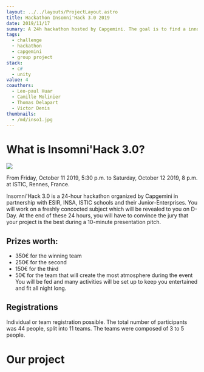 ```yaml
---
layout: ../../layouts/ProjectLayout.astro
title: Hackathon Insomni'Hack 3.0 2019
date: 2019/11/17
sumary: A 24h hackathon hosted by Capgemini. The goal is to find a innovative solution to a problem.
tags: 
  - challenge
  - hackathon
  - capgemini
  - group project
stack: 
  - c#
  - unity
value: 4
coauthors:
  - Leo-paul Huar 
  - Camille Molinier
  - Thomas Delapart
  - Victor Denis
thumbnails: 
  - /md/inso1.jpg
---
```


# What is Insomni'Hack 3.0?

![](/md/inso1.jpg)

From Friday, October 11 2019, 5:30 p.m. to Saturday, October 12 2019, 8 p.m. at ISTIC, Rennes, France.

Insomni'Hack 3.0 is a 24-hour hackathon organized by Capgemini in partnership with ESIR, INSA, ISTIC schools and their Junior-Enterprises. You will work on a freshly concocted subject which will be revealed to you on D-Day. At the end of these 24 hours, you will have to convince the jury that your project is the best during a 10-minute presentation pitch.

## Prizes worth:
- 350€ for the winning team
- 250€ for the second
- 150€ for the third
- 50€ for the team that will create the most atmosphere during the event
You will be fed and many activities will be set up to keep you entertained and fit all night long.

## Registrations

Individual or team registration possible. The total number of participants was 44 people, split into 11 teams. The teams were composed of 3 to 5 people.

# Our project
